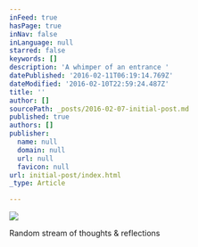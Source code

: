 ```yaml
---
inFeed: true
hasPage: true
inNav: false
inLanguage: null
starred: false
keywords: []
description: 'A whimper of an entrance '
datePublished: '2016-02-11T06:19:14.769Z'
dateModified: '2016-02-10T22:59:24.487Z'
title: ''
author: []
sourcePath: _posts/2016-02-07-initial-post.md
published: true
authors: []
publisher:
  name: null
  domain: null
  url: null
  favicon: null
url: initial-post/index.html
_type: Article

---
```

![](https://the-grid-user-content.s3-us-west-2.amazonaws.com/6c820f9e-04d1-4a32-b672-1c86766888b6.png)

Random stream of thoughts & reflections